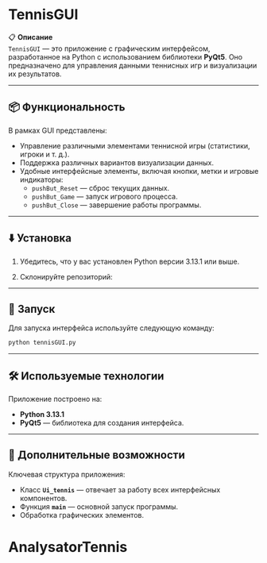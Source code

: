 # TennisGUI

📋 **Описание**  
`TennisGUI` — это приложение с графическим интерфейсом, разработанное на Python с использованием библиотеки **PyQt5**. Оно предназначено для управления данными теннисных игр и визуализации их результатов.

---

## 📦 **Функциональность**

В рамках GUI представлены:
- Управление различными элементами теннисной игры (статистики, игроки и т. д.).
- Поддержка различных вариантов визуализации данных.
- Удобные интерфейсные элементы, включая кнопки, метки и игровые индикаторы:
  - `pushBut_Reset` — сброс текущих данных.
  - `pushBut_Game` — запуск игрового процесса.
  - `pushBut_Close` — завершение работы программы.

---

## ⬇️ **Установка**

1. Убедитесь, что у вас установлен Python версии 3.13.1 или выше.

2. Склонируйте репозиторий:

---

## 🚀 **Запуск**

Для запуска интерфейса используйте следующую команду:
```bash
python tennisGUI.py
```

---

## 🛠 **Используемые технологии**

Приложение построено на:
- **Python 3.13.1**
- **PyQt5** — библиотека для создания интерфейса.

---

## 🌟 **Дополнительные возможности**

Ключевая структура приложения:
- Класс **`Ui_tennis`** — отвечает за работу всех интерфейсных компонентов.
- Функция **`main`** — основной запуск программы.
- Обработка графических элементов.

# AnalysatorTennis
